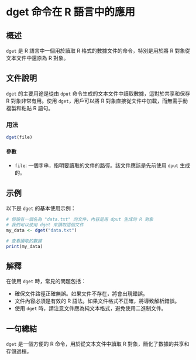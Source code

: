 <!--
Meta Description: # dget 命令在 R 語言中的應用 ## 概述 `dget` 是 R 語言中一個用於讀取 R 格式的數據文件的命令，特別是用於將 R 對象從文本文件中還原為 R 對象。 ## 文件說明 `dget` 的主要用途是從由 `dput` 命令生成的文本文件中讀取數據，這對於共享和保存 R 對象非常有用...
Meta Keywords: dget, dput, file, 生成的, data
-->

# dget 命令在 R 語言中的應用

## 概述
`dget` 是 R 語言中一個用於讀取 R 格式的數據文件的命令，特別是用於將 R 對象從文本文件中還原為 R 對象。

## 文件說明
`dget` 的主要用途是從由 `dput` 命令生成的文本文件中讀取數據，這對於共享和保存 R 對象非常有用。使用 `dget`，用戶可以將 R 對象直接從文件中加載，而無需手動複製和粘貼 R 語句。

### 用法
```R
dget(file)
```

#### 參數
- `file`: 一個字串，指明要讀取的文件的路徑。該文件應該是先前使用 `dput` 生成的。

## 示例
以下是 `dget` 的基本使用示例：

```R
# 假設有一個名為 "data.txt" 的文件，內容是用 dput 生成的 R 對象
# 我們可以使用 dget 來讀取這個文件
my_data <- dget("data.txt")

# 查看讀取的數據
print(my_data)
```

## 解釋
在使用 `dget` 時，常見的問題包括：
- 確保文件路徑正確無誤。如果文件不存在，將會出現錯誤。
- 文件內容必須是有效的 R 語法。如果文件格式不正確，將導致解析錯誤。
- 使用 `dget` 時，請注意文件應為純文本格式，避免使用二進制文件。

## 一句總結
`dget` 是一個方便的 R 命令，用於從文本文件中讀取 R 對象，簡化了數據的共享和存儲過程。